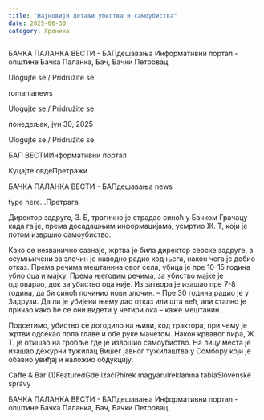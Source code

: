 ```yaml
---
title: "Најновији детаљи убиства и самоубиства"
date: 2025-06-30
category: Хроника
---
```


БАЧКА ПАЛАНКА ВЕСТИ - БАПдешавања Информативни портал - општине Бачка Паланка, Бач, Бачки Петровац

Ulogujte se / Pridružite se

romanianews

Ulogujte se / Pridružite se

понедељак, јун 30, 2025

Ulogujte se / Pridružite se

БАП ВЕСТИИнформативни портал

Куцајте овдеПретражи

БАЧКА ПАЛАНКА ВЕСТИ - БАПдешавања news

type here...Претрага

Директор задруге, З. Б, трагично је страдао синоћ у Бачком Грачацу када га је, према досадашњим информацијама, усмртио Ж. Т, који је потом извршио самоубиство.

Како се незванично сазнаје, жртва је била директор сеоске задруге, а осумњичени за злочин је наводно радио код њега, након чега је добио отказ.
Према речима мештанина овог села, убица је пре 10-15 година убио оца и мајку. Према његовим речима, за убиство мајке је одговарао, док за убиство оца није. Из затвора је изашао пре 7-8 година, да би синоћ починио нови злочин.
– Пре 30 година радио је у Задрузи. Да ли је убијени њему дао отказ или шта већ, али стално је причао како ће се они видети у четири ока – каже мештанин.


Подсетимо, убиство се догодило на њиви, код трактора, при чему је жртви одсекао пола главе и обе руке мачетом.
Након крвавог пира, Ж. Т. је отишао на гробље где је извршио самоубиство.
На лицу места је изашао дежурни тужилац Вишег јавног тужилаштва у Сомбору који је обавио увиђај и наложио обдукцију.

Caffe & Bar (1)FeaturedGde izaći?hírek magyarulreklamna tablaSlovenské správy

БАЧКА ПАЛАНКА ВЕСТИ - БАПдешавања Информативни портал - општине Бачка Паланка, Бач, Бачки Петровац
